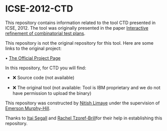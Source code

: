 # ICSE-2012-CTD 

This repository contains information related to the tool CTD presented in ICSE, 2012. The tool was originally presented in the paper [Interactive refinement of combinatorial test plans](http://dl.acm.org/citation.cfm?id=2337421).

This repository is not the original repository for this tool. Here are some links to the original project:

• [The Official Project Page]( http://researcher.watson.ibm.com/researcher/view_group.php?id=1871)

In this repository, for CTD you will find:

* :x: Source code (not available)

* :x: The original tool (not available: Tool is IBM proprietary and we do not have permission to upload the binary)

This repository was constructed by [Nitish Limaye](https://github.com/nplimaye) under the supervision of [Emerson Murphy-Hill](https://github.com/CaptainEmerson). 

Thanks to [Itai Segall]( https://www.bell-labs.com/usr/itai.segall) and [Rachel Tzoref-Brill]( http://researcher.watson.ibm.com/researcher/view_person_pubs.php?person=il-RACHELT&t=1)for their help in establishing this repository.

